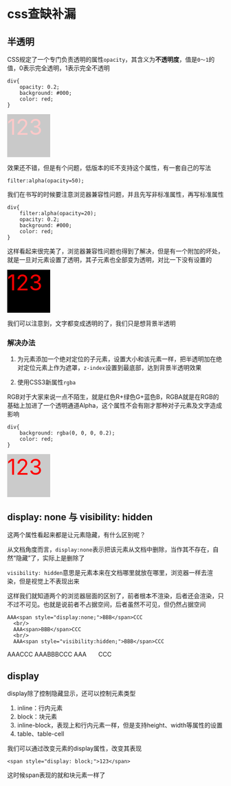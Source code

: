# css查缺补漏

## 半透明

CSS规定了一个专门负责透明的属性`opacity`，其含义为**不透明度**，值是`0～1`的值，0表示完全透明，1表示完全不透明

```
div{
    opacity: 0.2;
    background: #000;
    color: red;
}

```

<div style="opacity: 0.2;background:#000;color:red;width:100px;height:100px;font-size:50px;">123</div>

效果还不错，但是有个问题，低版本的IE不支持这个属性，有一套自己的写法

```
filter:alpha(opacity=50);

```

我们在书写的时候要注意浏览器兼容性问题，并且先写非标准属性，再写标准属性

```
div{
    filter:alpha(opacity=20);
    opacity: 0.2;
    background: #000;
    color: red;
}

```

这样看起来很完美了，浏览器兼容性问题也得到了解决，但是有一个附加的坏处，就是一旦对元素设置了透明，其子元素也全部变为透明，对比一下没有设置的

<div style="background:#000;color:red;width:100px;height:100px;font-size:50px;">123</div>

我们可以注意到，文字都变成透明的了，我们只是想背景半透明

### 解决办法

1.  为元素添加一个绝对定位的子元素，设置大小和该元素一样，把半透明加在绝对定位元素上作为遮罩，`z-index`设置到最底部，达到背景半透明效果

2.  使用CSS3新属性`rgba`

RGB对于大家来说一点不陌生，就是红色R+绿色G+蓝色B，RGBA就是在RGB的基础上加进了一个透明通道Alpha，这个属性不会有刚才那种对子元素及文字造成影响

```
div{
    background: rgba(0, 0, 0, 0.2);
    color: red;
}

```

<div style="background:rgba(0, 0, 0, 0.2);color:red;width:100px;height:100px;font-size:50px;">123</div>

## display: none 与 visibility: hidden

这两个属性看起来都是让元素隐藏，有什么区别呢？

从文档角度而言，`display:none`表示把该元素从文档中删除，当作其不存在，自然“隐藏”了，实际上是删除了

`visibility: hidden`意思是元素本来在文档哪里就放在哪里，浏览器一样去渲染，但是视觉上不表现出来

这样我们就知道两个的浏览器层面的区别了，前者根本不渲染，后者还会渲染，只不过不可见。也就是说前者不占据空间，后者虽然不可见，但仍然占据空间

```
AAA<span style="display:none;">BBB</span>CCC
  <br/>
  AAA<span>BBB</span>CCC
  <br/>
  AAA<span style="visibility:hidden;">BBB</span>CCC

```

AAA<span style="display:none;">BBB</span>CCC
AAA<span>BBB</span>CCC
AAA<span style="visibility:hidden;">BBB</span>CCC

## display

display除了控制隐藏显示，还可以控制元素类型

1.  inline：行内元素
2.  block：块元素
3.  inline-block，表现上和行内元素一样，但是支持height、width等属性的设置
4.  table、table-cell

我们可以通过改变元素的display属性，改变其表现

```
<span style="display: block;">123</span>

```

这时候span表现的就和块元素一样了